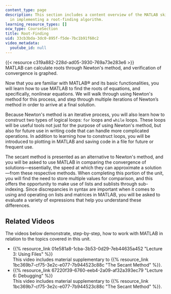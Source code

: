 ```yaml
---
content_type: page
description: This section includes a content overview of the MATLAB skills involved
  in implementing a root-finding algorithm.
learning_resource_types: []
ocw_type: CourseSection
title: Root-Finding
uid: 33cb3bda-3dc0-895f-f5de-7bc1b91f60c2
video_metadata:
  youtube_id: null
---
```


{{< resource c319a882-228d-ad05-3930-769a73e283e6 >}}  
MATLAB can calculate roots through Newton's method, and verification of convergence is graphed.

Now that you are familiar with MATLAB® and its basic functionalities, you will learn how to use MATLAB to find the roots of equations, and specifically, nonlinear equations. We will walk through using Newton's method for this process, and step through multiple iterations of Newton’s method in order to arrive at a final solution.

Because Newton's method is an iterative process, you will also learn how to construct two types of logical loops: `for` loops and `while` loops. These loops will be useful tools not just for the purpose of using Newton's method, but also for future use in writing code that can handle more complicated operations. In addition to learning how to construct loops, you will be introduced to plotting in MATLAB and saving code in a file for future or frequent use.

The secant method is presented as an alternative to Newton's method, and you will be asked to use MATLAB in comparing the convergence of solutions—essentially, the speed at which they can approximate a solution—from these respective methods. When completing this portion of the unit, you will find the need to store multiple values for comparison, and this offers the opportunity to make use of lists and sublists through sub-indexing. Since discrepancies in syntax are important when it comes to using and operating on lists and matrices in MATLAB, you will be asked to evaluate a variety of expressions that help you understand these differences.

Related Videos
--------------

The videos below demonstrate, step-by-step, how to work with MATLAB in relation to the topics covered in this unit.

*   {{% resource_link 01e581a8-1cba-3b53-0d29-7eb44635a452 "Lecture 3: Using Files" %}}  
    This video includes material supplementary to {{% resource_link 1bc369b7-cf75-3e2c-e077-7b944523c88c "The Secant Method" %}}.
*   {{% resource_link 67220f39-6760-eeb4-2a09-af32a393ec79 "Lecture 6: Debugging" %}}  
    This video includes material supplementary to {{% resource_link 1bc369b7-cf75-3e2c-e077-7b944523c88c "The Secant Method" %}}.